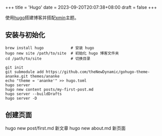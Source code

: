 +++
title = 'Hugo'
date = 2023-09-20T20:07:38+08:00
draft = false
+++

使用[hugo](https://gohugo.io)搭建博客并搭配[xmin](https://github.com/yihui/hugo-xmin)主题。

## 安装与初始化

```shell
brew install hugo            # 安装 hugo
hugo new site /path/to/site  # 初始化 hugo 博客文件夹
cd /path/to/site             # 切换目录

git init
git submodule add https://github.com/theNewDynamic/gohugo-theme-ananke.git themes/ananke
echo "theme = 'ananke'" >> hugo.toml
hugo server
hugo new content posts/my-first-post.md
hugo server --buildDrafts
hugo server -D
```

## 创建页面

hugo new post/first.md 新文章
hugo new about.md 新页面